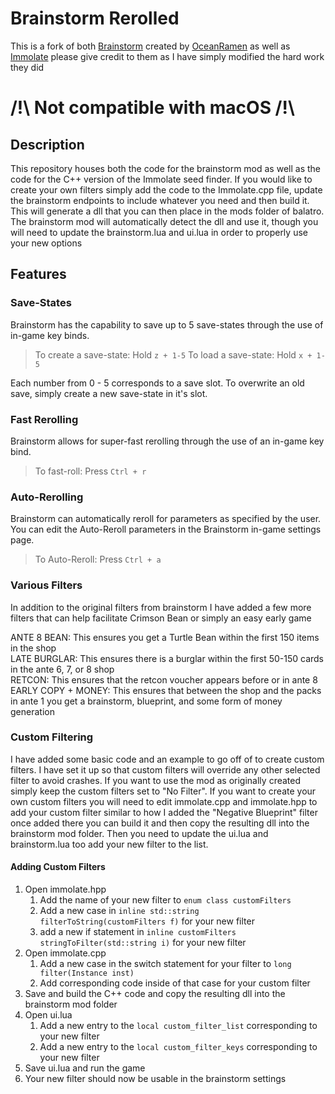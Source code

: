 # Brainstorm Rerolled
This is a fork of both [Brainstorm](https://github.com/OceanRamen/Brainstorm) created by [OceanRamen](https://github.com/OceanRamen) as well as [Immolate](https://github.com/SpectralPack/Immolate) please give credit to them as I have simply modified the hard work they did

# /!\ Not compatible with macOS /!\

## Description
This repository houses both the code for the brainstorm mod as well as the code for the C++ version of the Immolate seed finder. If you would like to create your own filters simply 
add the code to the Immolate.cpp file, update the brainstorm endpoints to include whatever you need and then build it. This will generate a dll
that you can then place in the mods folder of balatro. The brainstorm mod will automatically detect the dll and use it, though you will need to update the brainstorm.lua and ui.lua 
in order to properly use your new options

## Features
### Save-States
Brainstorm has the capability to save up to 5 save-states through the use of in-game key binds. 
> To create a save-state: Hold `z + 1-5`
> To load a save-state:	Hold `x + 1-5`

Each number from 0 - 5 corresponds to a save slot. To overwrite an old save, simply create a new save-state in it's slot. 

### Fast Rerolling
Brainstorm allows for super-fast rerolling through the use of an in-game key bind. 
> To fast-roll:	Press `Ctrl + r`

### Auto-Rerolling
Brainstorm can automatically reroll for parameters as specified by the user.
You can edit the Auto-Reroll parameters in the Brainstorm in-game settings page.
> To Auto-Reroll:	Press `Ctrl + a`

### Various Filters
In addition to the original filters from brainstorm I have added a few more filters that can help facilitate Crimson Bean or simply an easy early game  

ANTE 8 BEAN: This ensures you get a Turtle Bean within the first 150 items in the shop  
LATE BURGLAR: This ensures there is a burglar within the first 50-150 cards in the ante 6, 7, or 8 shop  
RETCON: This ensures that the retcon voucher appears before or in ante 8  
EARLY COPY + MONEY: This ensures that between the shop and the packs in ante 1 you get a brainstorm, blueprint, and some form of money generation

### Custom Filtering
I have added some basic code and an example to go off of to create custom filters. I have set it up so that custom filters will override any other selected filter to avoid crashes. If you want to use
the mod as originally created simply keep the custom filters set to "No Filter". If you want to create your own custom filters you will need to edit immolate.cpp and immolate.hpp to add your custom filter similar to how I added the "Negative Blueprint" filter
once added there you can build it and then copy the resulting dll into the brainstorm mod folder. Then you need to update the ui.lua and brainstorm.lua too add your new filter to the list.

#### Adding Custom Filters
1. Open immolate.hpp
	1. Add the name of your new filter to `enum class customFilters`
	1. Add a new case in `inline std::string filterToString(customFilters f)` for your new filter
	1. add a new if statement in `inline customFilters stringToFilter(std::string i)` for your new filter
1. Open immolate.cpp
	1. Add a new case in the switch statement for your filter to `long filter(Instance inst)`
	1. Add corresponding code inside of that case for your custom filter
1. Save and build the C++ code and copy the resulting dll into the brainstorm mod folder
1. Open ui.lua
	1. Add a new entry to the `local custom_filter_list` corresponding to your new filter
	1. Add a new entry to the `local custom_filter_keys` corresponding to your new filter
1. Save ui.lua and run the game
1. Your new filter should now be usable in the brainstorm settings